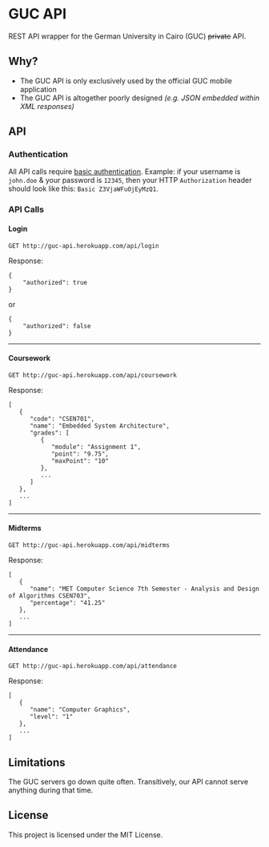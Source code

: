 # GUC API

REST API wrapper for the German University in Cairo (GUC) ~~private~~ API.

## Why?

* The GUC API is only exclusively used by the official GUC mobile application
* The GUC API is altogether poorly designed _(e.g. JSON embedded within XML responses)_

## API

### Authentication

All API calls require [basic authentication](https://en.wikipedia.org/wiki/Basic_access_authentication#Client_side).
Example: if your username is `john.doe` & your password is `12345`, then your HTTP `Authorization` header should look like this: `Basic Z3VjaWFuOjEyMzQ1`.

### API Calls

#### Login 

`GET http://guc-api.herokuapp.com/api/login`

Response:
```
{
    "authorized": true
}
```
or
```
{
    "authorized": false
}
```

***

#### Coursework 

`GET http://guc-api.herokuapp.com/api/coursework`

Response:
```
[  
   {  
      "code": "CSEN701",
      "name": "Embedded System Architecture",
      "grades": [  
         {  
            "module": "Assignment 1",
            "point": "9.75",
            "maxPoint": "10"
         },
         ...
      ]
   },
   ...
]
```

***

#### Midterms 

`GET http://guc-api.herokuapp.com/api/midterms`

Response:
```
[  
   {  
      "name": "MET Computer Science 7th Semester - Analysis and Design of Algorithms CSEN703",
      "percentage": "41.25"
   },
   ...
]
```

***

#### Attendance 

`GET http://guc-api.herokuapp.com/api/attendance`

Response:
```
[  
   {  
      "name": "Computer Graphics",
      "level": "1"
   },
   ...
]
```

## Limitations

The GUC servers go down quite often. Transitively, our API cannot serve anything during that time.

## License

This project is licensed under the MIT License.
